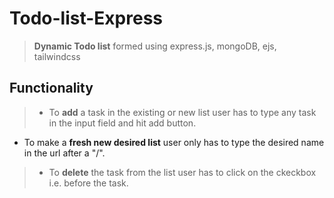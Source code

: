 # Todo-list-Express


> **Dynamic Todo list** formed using express.js, mongoDB, ejs, tailwindcss 


## Functionality

> * To **add** a task in the existing or new list user has to type any task in the input field and hit add button.

* To make a **fresh new desired list** user only has to type the desired name in the url after a "/".

> * To **delete** the task from the list user has to click on the ckeckbox i.e. before the task.
